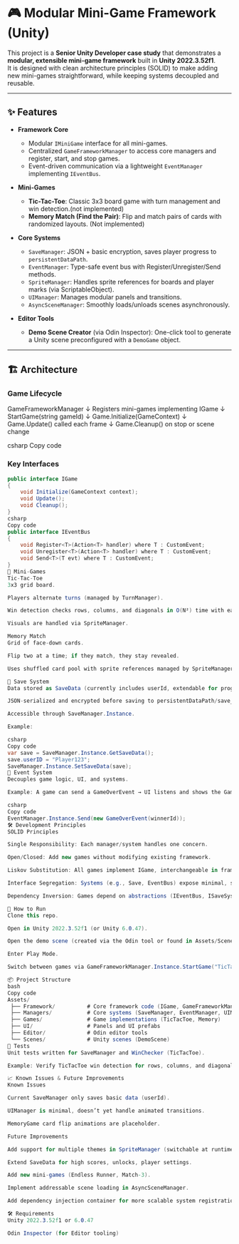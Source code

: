 # 🎮 Modular Mini-Game Framework (Unity)

This project is a **Senior Unity Developer case study** that demonstrates a **modular, extensible mini-game framework** built in **Unity 2022.3.52f1**.  
It is designed with clean architecture principles (SOLID) to make adding new mini-games straightforward, while keeping systems decoupled and reusable.

---

## ✨ Features

- **Framework Core**
  - Modular `IMiniGame` interface for all mini-games.
  - Centralized `GameFrameworkManager` to access core managers and register, start, and stop games.
  - Event-driven communication via a lightweight `EventManager` implementing `IEventBus`.

- **Mini-Games**
  - **Tic-Tac-Toe**: Classic 3x3 board game with turn management and win detection.(not implemented)
  - **Memory Match (Find the Pair)**: Flip and match pairs of cards with randomized layouts. (Not implemented)

- **Core Systems**
  - `SaveManager`: JSON + basic encryption, saves player progress to `persistentDataPath`.
  - `EventManager`: Type-safe event bus with Register/Unregister/Send methods.
  - `SpriteManager`: Handles sprite references for boards and player marks (via ScriptableObject).
  - `UIManager`: Manages modular panels and transitions.
  - `AsyncSceneManager`: Smoothly loads/unloads scenes asynchronously.

- **Editor Tools**
  - **Demo Scene Creator** (via Odin Inspector): One-click tool to generate a Unity scene preconfigured with a `DemoGame` object.

---

## 🏗 Architecture

### Game Lifecycle

GameFrameworkManager
↓
Registers mini-games implementing IGame
↓
StartGame(string gameId)
↓
Game.Initialize(GameContext)
↓
Game.Update() called each frame
↓
Game.Cleanup() on stop or scene change

csharp
Copy code

### Key Interfaces

```csharp
public interface IGame
{
    void Initialize(GameContext context);
    void Update();
    void Cleanup();
}
csharp
Copy code
public interface IEventBus
{
    void Register<T>(Action<T> handler) where T : CustomEvent;
    void Unregister<T>(Action<T> handler) where T : CustomEvent;
    void Send<T>(T evt) where T : CustomEvent;
}
🧩 Mini-Games
Tic-Tac-Toe
3x3 grid board.

Players alternate turns (managed by TurnManager).

Win detection checks rows, columns, and diagonals in O(N²) time with early exits.

Visuals are handled via SpriteManager.

Memory Match
Grid of face-down cards.

Flip two at a time; if they match, they stay revealed.

Uses shuffled card pool with sprite references managed by SpriteManager.

💾 Save System
Data stored as SaveData (currently includes userId, extendable for progress, scores, unlocks).

JSON-serialized and encrypted before saving to persistentDataPath/save_data.txt.

Accessible through SaveManager.Instance.

Example:

csharp
Copy code
var save = SaveManager.Instance.GetSaveData();
save.userID = "Player123";
SaveManager.Instance.SetSaveData(save);
🔔 Event System
Decouples game logic, UI, and systems.

Example: A game can send a GameOverEvent → UI listens and shows the Game Over panel.

csharp
Copy code
EventManager.Instance.Send(new GameOverEvent(winnerId));
🛠 Development Principles
SOLID Principles

Single Responsibility: Each manager/system handles one concern.

Open/Closed: Add new games without modifying existing framework.

Liskov Substitution: All games implement IGame, interchangeable in framework.

Interface Segregation: Systems (e.g., Save, EventBus) expose minimal, specific contracts.

Dependency Inversion: Games depend on abstractions (IEventBus, ISaveSystem), not concrete managers.

🚀 How to Run
Clone this repo.

Open in Unity 2022.3.52f1 (or Unity 6.0.47).

Open the demo scene (created via the Odin tool or found in Assets/Scenes/DemoScene.unity).

Enter Play Mode.

Switch between games via GameFrameworkManager.Instance.StartGame("TicTacToe") or "Memory".

📦 Project Structure
bash
Copy code
Assets/
 ├── Framework/          # Core framework code (IGame, GameFrameworkManager, GameContext)
 ├── Managers/           # Core systems (SaveManager, EventManager, UIManager, SceneManager, SpriteManager)
 ├── Games/              # Game implementations (TicTacToe, Memory)
 ├── UI/                 # Panels and UI prefabs
 ├── Editor/             # Odin editor tools
 └── Scenes/             # Unity scenes (DemoScene)
🧪 Tests
Unit tests written for SaveManager and WinChecker (TicTacToe).

Example: Verify TicTacToe win detection for rows, columns, and diagonals.

📈 Known Issues & Future Improvements
Known Issues

Current SaveManager only saves basic data (userId).

UIManager is minimal, doesn’t yet handle animated transitions.

MemoryGame card flip animations are placeholder.

Future Improvements

Add support for multiple themes in SpriteManager (switchable at runtime).

Extend SaveData for high scores, unlocks, player settings.

Add new mini-games (Endless Runner, Match-3).

Implement addressable scene loading in AsyncSceneManager.

Add dependency injection container for more scalable system registration.

🛠 Requirements
Unity 2022.3.52f1 or 6.0.47

Odin Inspector (for Editor tooling)
